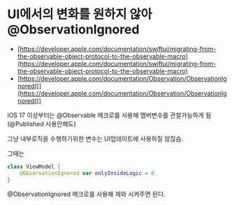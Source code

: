 # UI에서의 변화를 원하지 않아 @ObservationIgnored

- [https://developer.apple.com/documentation/swiftui/migrating-from-the-observable-object-protocol-to-the-observable-macro](https://developer.apple.com/documentation/swiftui/migrating-from-the-observable-object-protocol-to-the-observable-macro)
- [https://developer.apple.com/documentation/Observation/ObservationIgnored()](https://developer.apple.com/documentation/Observation/ObservationIgnored())


iOS 17 이상부터는 @Observable 메크로를 사용해 맴버변수를 관찰가능하게 됨 (@Published 사용안해도)  

그냥 내부로직을 수행하기위한 변수는 UI업데이트에 사용하질 않잖슴.  

그때는 

```swift
class ViewModel {
    @ObservationIgnored var onlyInsideLogic = 0
}
```

@ObservationIgnored 메크로를 사용해 제와 시켜주면 된다.
